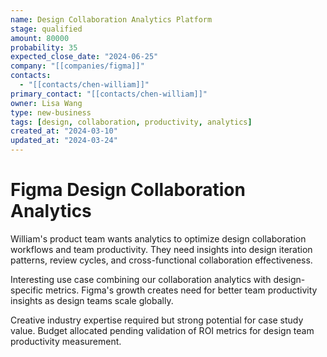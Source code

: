 ```yaml
---
name: Design Collaboration Analytics Platform
stage: qualified
amount: 80000
probability: 35
expected_close_date: "2024-06-25"
company: "[[companies/figma]]"
contacts:
  - "[[contacts/chen-william]]"
primary_contact: "[[contacts/chen-william]]"
owner: Lisa Wang
type: new-business
tags: [design, collaboration, productivity, analytics]
created_at: "2024-03-10"
updated_at: "2024-03-24"
---
```


# Figma Design Collaboration Analytics

William's product team wants analytics to optimize design collaboration workflows and team productivity. They need insights into design iteration patterns, review cycles, and cross-functional collaboration effectiveness.

Interesting use case combining our collaboration analytics with design-specific metrics. Figma's growth creates need for better team productivity insights as design teams scale globally.

Creative industry expertise required but strong potential for case study value. Budget allocated pending validation of ROI metrics for design team productivity measurement.